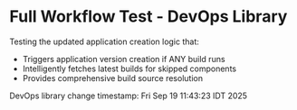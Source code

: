 # Full Workflow Test - DevOps Library

Testing the updated application creation logic that:
- Triggers application version creation if ANY build runs
- Intelligently fetches latest builds for skipped components
- Provides comprehensive build source resolution

DevOps library change timestamp: Fri Sep 19 11:43:23 IDT 2025
